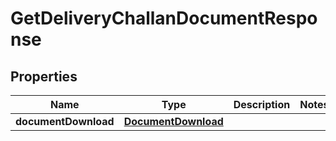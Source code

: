 # GetDeliveryChallanDocumentResponse

## Properties
Name | Type | Description | Notes
------------ | ------------- | ------------- | -------------
**documentDownload** | [**DocumentDownload**](DocumentDownload.md) |  | 
